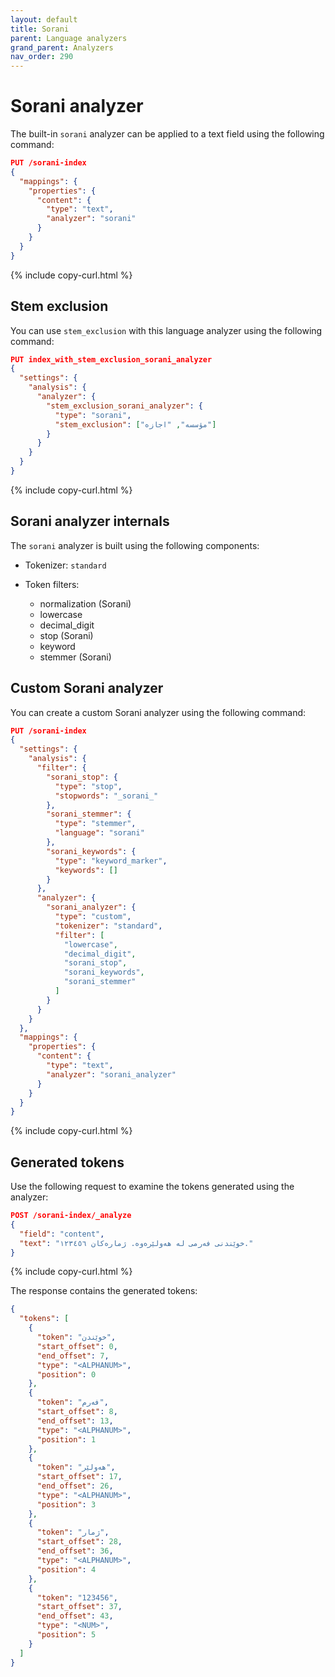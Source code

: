```yaml
---
layout: default
title: Sorani
parent: Language analyzers
grand_parent: Analyzers
nav_order: 290
---
```


# Sorani analyzer

The built-in `sorani` analyzer can be applied to a text field using the following command:

```json
PUT /sorani-index
{
  "mappings": {
    "properties": {
      "content": {
        "type": "text",
        "analyzer": "sorani"
      }
    }
  }
}
```
{% include copy-curl.html %}

## Stem exclusion

You can use `stem_exclusion` with this language analyzer using the following command:

```json
PUT index_with_stem_exclusion_sorani_analyzer
{
  "settings": {
    "analysis": {
      "analyzer": {
        "stem_exclusion_sorani_analyzer": {
          "type": "sorani",
          "stem_exclusion": ["مؤسسه", "اجازه"]
        }
      }
    }
  }
}
```
{% include copy-curl.html %}

## Sorani analyzer internals

The `sorani` analyzer is built using the following components:

- Tokenizer: `standard`

- Token filters:
  - normalization (Sorani)
  - lowercase
  - decimal_digit
  - stop (Sorani)
  - keyword
  - stemmer (Sorani)

## Custom Sorani analyzer

You can create a custom Sorani analyzer using the following command:

```json
PUT /sorani-index
{
  "settings": {
    "analysis": {
      "filter": {
        "sorani_stop": {
          "type": "stop",
          "stopwords": "_sorani_"
        },
        "sorani_stemmer": {
          "type": "stemmer",
          "language": "sorani"
        },
        "sorani_keywords": {
          "type": "keyword_marker",
          "keywords": []
        }
      },
      "analyzer": {
        "sorani_analyzer": {
          "type": "custom",
          "tokenizer": "standard",
          "filter": [
            "lowercase",
            "decimal_digit",
            "sorani_stop",
            "sorani_keywords",
            "sorani_stemmer"
          ]
        }
      }
    }
  },
  "mappings": {
    "properties": {
      "content": {
        "type": "text",
        "analyzer": "sorani_analyzer"
      }
    }
  }
}
```
{% include copy-curl.html %}

## Generated tokens

Use the following request to examine the tokens generated using the analyzer:

```json
POST /sorani-index/_analyze
{
  "field": "content",
  "text": "خوێندنی فەرمی لە هەولێرەوە. ژمارەکان ١٢٣٤٥٦."
}
```
{% include copy-curl.html %}

The response contains the generated tokens:

```json
{
  "tokens": [
    {
      "token": "خوێندن",
      "start_offset": 0,
      "end_offset": 7,
      "type": "<ALPHANUM>",
      "position": 0
    },
    {
      "token": "فەرم",
      "start_offset": 8,
      "end_offset": 13,
      "type": "<ALPHANUM>",
      "position": 1
    },
    {
      "token": "هەولێر",
      "start_offset": 17,
      "end_offset": 26,
      "type": "<ALPHANUM>",
      "position": 3
    },
    {
      "token": "ژمار",
      "start_offset": 28,
      "end_offset": 36,
      "type": "<ALPHANUM>",
      "position": 4
    },
    {
      "token": "123456",
      "start_offset": 37,
      "end_offset": 43,
      "type": "<NUM>",
      "position": 5
    }
  ]
}
```